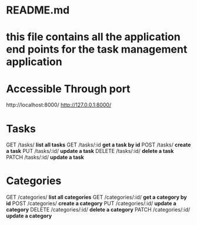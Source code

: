 # README.md
# this file contains all the application end points for the task management application


# Accessible Through port 
http://localhost:8000/ 
http://127.0.0.1:8000/

# Tasks

GET /tasks/ **list all tasks**
GET /tasks/:id **get a task by id**
POST /tasks/ **create a task**
PUT /tasks/:id/ **update a task**
DELETE /tasks/:id/ **delete a task**
PATCH /tasks/:id/ **update a task**

# Categories

GET /categories/ **list all categories**
GET /categories/:id/ **get a category by id**
POST /categories/ **create a category**
PUT /categories/:id/ **update a category**
DELETE /categories/:id/ **delete a category**
PATCH /categories/:id/ **update a category**
